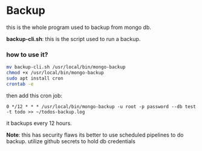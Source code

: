 # Backup

this is the whole program used to backup from mongo db.

**backup-cli.sh**: this is the script used to run a backup.

### how to use it?

```bash
mv backup-cli.sh /usr/local/bin/mongo-backup
chmod +x /usr/local/bin/mongo-backup
sudo apt install cron
crontab -e
```

then add this cron job:

    0 */12 * * * /usr/local/bin/mongo-backup -u root -p password --db test -t todo >> ~/todos-backup.log

it backups every 12 hours.

**Note**: this has security flaws its better to use scheduled pipelines to do backup. utilize github secrets to hold db credentials
